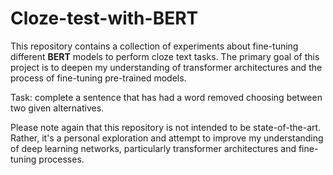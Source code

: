 # Cloze-test-with-BERT

This repository contains a collection of experiments about fine-tuning different **BERT** models to perform cloze text tasks. The primary goal of this project is to deepen my understanding of transformer architectures and the process of fine-tuning pre-trained models.

Task: complete a sentence that has had a word removed choosing between two given alternatives.



Please note again that this repository is not intended to be state-of-the-art. Rather, it's a personal exploration and attempt to improve my understanding of deep learning networks, particularly transformer architectures and fine-tuning processes. 

